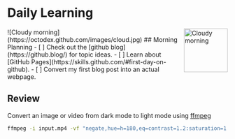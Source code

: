# Daily Learning
<img alt="Cloudy morning" src="https://octodex.github.com/images/cloud.jpg" width="100" align="right">
![Cloudy morning](https://octodex.github.com/images/cloud.jpg)
## Morning Planning
- [ ] Check out the [github blog](https://github.blog/) for topic ideas.
- [ ] Learn about [GitHub Pages](https://skills.github.com/#first-day-on-github).
- [ ] Convert my first blog post into an actual webpage.

## Review
Convert an image or video from dark mode to light mode using [ffmpeg](https://www.ffmpeg.org)

```bash
ffmpeg -i input.mp4 -vf "negate,hue=h=180,eq=contrast=1.2:saturation=1.1" output.mp4
```
